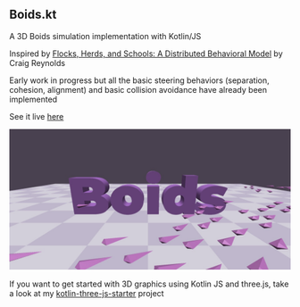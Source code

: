 ## Boids.kt 

A 3D Boids simulation implementation with Kotlin/JS
 
Inspired by [Flocks, Herds, and Schools: A Distributed Behavioral Model](https://team.inria.fr/imagine/files/2014/10/flocks-hers-and-schools.pdf) by Craig Reynolds

 
 
Early work in progress but all the basic steering behaviors (separation, cohesion, alignment) and basic collision avoidance have already been implemented

See it live [here](http://gonnen.com/boids.kt/) 

![Demo](docs/images/boids.jpg)

If you want to get started with 3D graphics using Kotlin JS and three.js, take a look at my [kotlin-three-js-starter](https://github.com/liorgonnen/kotlin-three-js-starter) project
